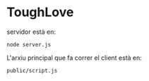 # ToughLove

servidor està en:
```
node server.js
```


L'arxiu principal que fa correr el client està en:
```
public/script.js
```
